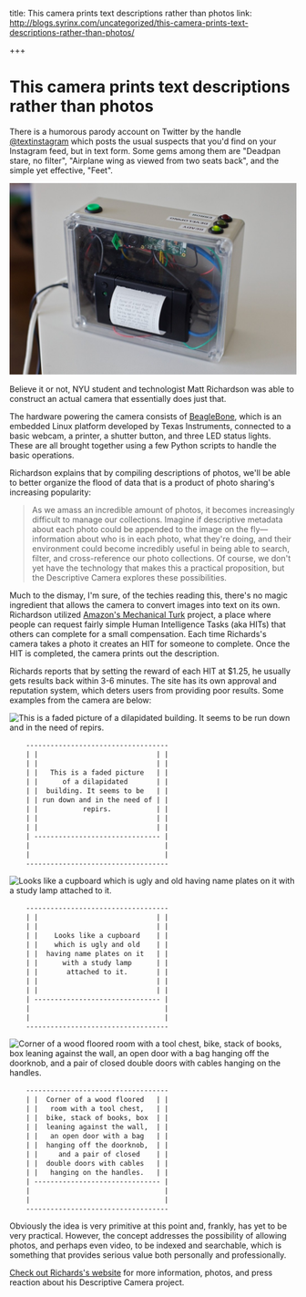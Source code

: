 title: This camera prints text descriptions rather than photos
link: http://blogs.syrinx.com/uncategorized/this-camera-prints-text-descriptions-rather-than-photos/

+++


# This camera prints text descriptions rather than photos

There is a humorous parody account on Twitter by the handle [@textinstagram](https://twitter.com/#!/textinstagram) which posts the usual suspects that you'd find on your Instagram feed, but in text form. Some gems among them are "Deadpan stare, no filter", "Airplane wing as viewed from two seats back", and the simple yet effective, "Feet".

![](/assets/img/blog/descriptive-camera.jpg)

Believe it or not, NYU student and technologist Matt Richardson was able to construct an actual camera that essentially does just that.

The hardware powering the camera consists of [BeagleBone](http://beagleboard.org/bone), which is an embedded Linux platform developed by Texas Instruments, connected to a basic webcam, a printer, a shutter button, and three LED status lights. These are all brought together using a few Python scripts to handle the basic operations.

Richardson explains that by compiling descriptions of photos, we'll be able to better organize the flood of data that is a product of photo sharing's increasing popularity:

> As we amass an incredible amount of photos, it becomes increasingly difficult to manage our collections. Imagine if descriptive metadata about each photo could be appended to the image on the fly—information about who is in each photo, what they're doing, and their environment could become incredibly useful in being able to search, filter, and cross-reference our photo collections. Of course, we don't yet have the technology that makes this a practical proposition, but the Descriptive Camera explores these possibilities.

Much to the dismay, I'm sure, of the techies reading this, there's no magic ingredient that allows the camera to convert images into text on its own. Richardson utilized [Amazon's Mechanical Turk](https://www.mturk.com/mturk/welcome) project, a place where people can request fairly simple Human Intelligence Tasks (aka HITs) that others can complete for a small compensation. Each time Richards's camera takes a photo it creates an HIT for someone to complete. Once the HIT is completed, the camera prints out the description.

Richards reports that by setting the reward of each HIT at $1.25, he usually gets results back within 3-6 minutes. The site has its own approval and reputation system, which deters users from providing poor results. Some examples from the camera are below:

![This is a faded picture of a dilapidated building. It seems to be run down and in the need of repirs.](http://mattrichardson.com/Descriptive-Camera/images/building.jpg)


    	-----------------------------------
    	| |                             | |
    	| |                             | |
    	| |   This is a faded picture   | |
    	| |      of a dilapidated       | |
    	| |  building. It seems to be   | |
    	| | run down and in the need of | |
    	| |           repirs.           | |
    	| |                             | |
    	| |                             | |
    	| ------------------------------- |
    	|                                 |
    	|                                 |
    	-----------------------------------

![Looks like a cupboard which is ugly and old having name plates on it with a study lamp attached to it.](http://mattrichardson.com/Descriptive-Camera/images/bins.jpg)


    	-----------------------------------
    	| |                             | |
    	| |                             | |
    	| |    Looks like a cupboard    | |
    	| |    which is ugly and old    | |
    	| |  having name plates on it   | |
    	| |      with a study lamp      | |
    	| |       attached to it.       | |
    	| |                             | |
    	| |                             | |
    	| ------------------------------- |
    	|                                 |
    	|                                 |
    	-----------------------------------

![Corner of a wood floored room with a tool chest, bike, stack of books, box leaning against the wall, an open door with a bag hanging off the doorknob, and a pair of closed double doors with cables hanging on the handles.](http://mattrichardson.com/Descriptive-Camera/images/room.jpg)


    	-----------------------------------
    	| |  Corner of a wood floored   | |
    	| |   room with a tool chest,   | |
    	| |  bike, stack of books, box  | |
    	| |  leaning against the wall,  | |
    	| |   an open door with a bag   | |
    	| |  hanging off the doorknob,  | |
    	| |     and a pair of closed    | |
    	| |  double doors with cables   | |
    	| |   hanging on the handles.   | |
    	| ------------------------------- |
    	|                                 |
    	|                                 |
    	-----------------------------------

Obviously the idea is very primitive at this point and, frankly, has yet to be very practical. However, the concept addresses the possibility of allowing photos, and perhaps even video, to be indexed and searchable, which is something that provides serious value both personally and professionally.

[Check out Richards's website](http://mattrichardson.com/Descriptive-Camera/) for more information, photos, and press reaction about his Descriptive Camera project.
